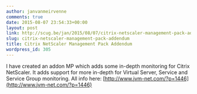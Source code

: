 ```yaml
---
author: janvanmeirvenne
comments: true
date: 2015-08-07 23:54:33+00:00
layout: post
link: http://scug.be/jan/2015/08/07/citrix-netscaler-management-pack-addendum/
slug: citrix-netscaler-management-pack-addendum
title: Citrix NetScaler Management Pack Addendum
wordpress_id: 305
---
```


I have created an addon MP which adds some in-depth monitoring for Citrix NetScaler. It adds support for more in-depth for Virtual Server, Service and Service Group monitoring. All info here: [http://www.jvm-net.com/?p=1446](http://www.jvm-net.com/?p=1446)
